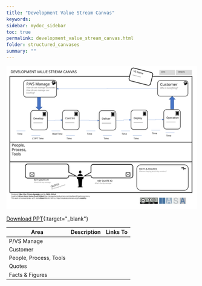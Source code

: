 ```yaml
---
title: "Development Value Stream Canvas"
keywords: 
sidebar: mydoc_sidebar
toc: true
permalink: development_value_stream_canvas.html
folder: structured_canvases
summary: ""
---
```


![image001](media/development_value_stream_canvas001.svg)

[Download PPT](media/ppt/development_value_stream_canvas.ppt){:target="_blank"}

| Area | Description | Links To |
| --- | --- | --- |
| P/VS Manage |   |   |
| Customer |   |   |
| People, Process, Tools |   |   |
| Quotes |   |   |
| Facts & Figures |   |   |